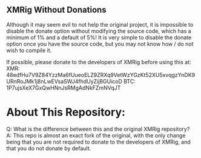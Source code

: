 ## XMRig Without Donations
Although it may seem evil to not help the original project, it is impossible to disable the donate option without modifying the source code, which has a minimum of 1% and a default of 5%! It is very simple to disable the donate option once you have the source code, but you may not know how / do not wish to compile it.

If possible, please donate to the developers of XMRig before using this at:
XMR: 48edfHu7V9Z84YzzMa6fUueoELZ9ZRXq9VetWzYGzKt52XU5xvqgzYnDK9URnRoJMk1j8nLwEVsaSWJ4fhdUyZijBGUicoD
BTC: 1P7ujsXeX7GxQwHNnJsRMgAdNkFZmNVqJT

# About This Repository:
Q: What is the difference between this and the original XMRig repository?<br>
A: This repo is almost an exact fork of the original, with the only change being that you are not required to donate to the developers of XMRig, and that you do not donate by default.
